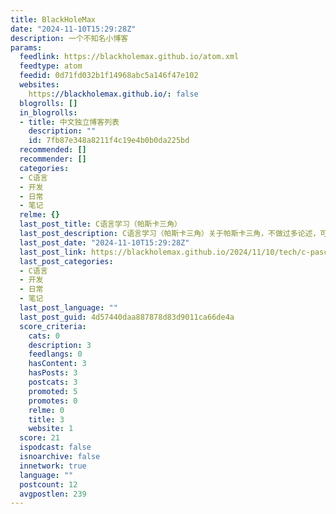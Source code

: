 ```yaml
---
title: BlackHoleMax
date: "2024-11-10T15:29:28Z"
description: 一个不知名小博客
params:
  feedlink: https://blackholemax.github.io/atom.xml
  feedtype: atom
  feedid: 0d71fd032b1f14968abc5a146f47e102
  websites:
    https://blackholemax.github.io/: false
  blogrolls: []
  in_blogrolls:
  - title: 中文独立博客列表
    description: ""
    id: 7fb87e348a8211f4c19e4b0b0da225bd
  recommended: []
  recommender: []
  categories:
  - C语言
  - 开发
  - 日常
  - 笔记
  relme: {}
  last_post_title: C语言学习（帕斯卡三角）
  last_post_description: C语言学习（帕斯卡三角）关于帕斯卡三角，不做过多论述，可以先查看
  last_post_date: "2024-11-10T15:29:28Z"
  last_post_link: https://blackholemax.github.io/2024/11/10/tech/c-pascal/
  last_post_categories:
  - C语言
  - 开发
  - 日常
  - 笔记
  last_post_language: ""
  last_post_guid: 4d57440daa887878d83d9011ca66de4a
  score_criteria:
    cats: 0
    description: 3
    feedlangs: 0
    hasContent: 3
    hasPosts: 3
    postcats: 3
    promoted: 5
    promotes: 0
    relme: 0
    title: 3
    website: 1
  score: 21
  ispodcast: false
  isnoarchive: false
  innetwork: true
  language: ""
  postcount: 12
  avgpostlen: 239
---
```


